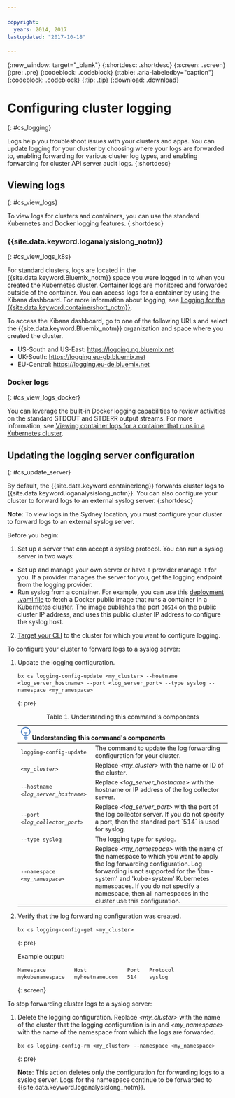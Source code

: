 ```yaml
---

copyright:
  years: 2014, 2017
lastupdated: "2017-10-18"

---
```


{:new_window: target="_blank"}
{:shortdesc: .shortdesc}
{:screen: .screen}
{:pre: .pre}
{:codeblock: .codeblock}
{:table: .aria-labeledby="caption"}
{:codeblock: .codeblock}
{:tip: .tip}
{:download: .download}


# Configuring cluster logging
{: #cs_logging}

Logs help you troubleshoot issues with your clusters and apps. You can update logging for your cluster by choosing where your logs are forwarded to, enabling forwarding for various cluster log types, and enabling forwarding for cluster API server audit logs.
{:shortdesc}

## Viewing logs
{: #cs_view_logs}

To view logs for clusters and containers, you can use the standard Kubernetes and Docker logging features.
{:shortdesc}

### {{site.data.keyword.loganalysislong_notm}}
{: #cs_view_logs_k8s}

For standard clusters, logs are located in the {{site.data.keyword.Bluemix_notm}} space you were logged in to when you created the Kubernetes cluster. Container logs are monitored and forwarded outside of the container. You can access logs for a container by using the Kibana dashboard. For more information about logging, see [Logging for the {{site.data.keyword.containershort_notm}}](/docs/services/CloudLogAnalysis/containers/logging_containers_ov.html#logging_containers_ov).

To access the Kibana dashboard, go to one of the following URLs and select the {{site.data.keyword.Bluemix_notm}} organization and space where you created the cluster.
- US-South and US-East: https://logging.ng.bluemix.net
- UK-South: https://logging.eu-gb.bluemix.net
- EU-Central: https://logging.eu-de.bluemix.net

### Docker logs
{: #cs_view_logs_docker}

You can leverage the built-in Docker logging capabilities to review activities on the standard STDOUT and STDERR output streams. For more information, see [Viewing container logs for a container that runs in a Kubernetes cluster](/docs/services/CloudLogAnalysis/containers/logging_containers_other_logs.html#logging_containers_collect_data).

## Updating the logging server configuration
{: #cs_update_server}

By default, the {{site.data.keyword.containerlong}} forwards cluster logs to {{site.data.keyword.loganalysislong_notm}}. You can also configure your cluster to forward logs to an external syslog server.
{:shortdesc}

**Note**: To view logs in the Sydney location, you must configure your cluster to forward logs to an external syslog server.

Before you begin:

1. Set up a server that can accept a syslog protocol. You can run a syslog server in two ways:
  * Set up and manage your own server or have a provider manage it for you. If a provider manages the server for you, get the logging endpoint from the logging provider.
  * Run syslog from a container. For example, you can use this [deployment .yaml file](https://github.com/IBM-Bluemix/kube-samples/blob/master/deploy-apps-clusters/deploy-syslog-from-kube) to fetch a Docker public image that runs a container in a Kubernetes cluster. The image publishes the port `30514` on the public cluster IP address, and uses this public cluster IP address to configure the syslog host.

2. [Target your CLI](cs_cli_install.html#cs_cli_configure) to the cluster for which you want to configure logging.

To configure your cluster to forward logs to a syslog server:

1. Update the logging configuration.

    ```
    bx cs logging-config-update <my_cluster> --hostname <log_server_hostname> --port <log_server_port> --type syslog --namespace <my_namespace>
    ```
    {: pre}

    <table>
    <caption>Table 1. Understanding this command's components</caption>
    <thead>
    <th colspan=2><img src="images/idea.png"/> Understanding this command's components</th>
    </thead>
    <tbody>
    <tr>
    <td><code>logging-config-update</code></td>
    <td>The command to update the log forwarding configuration for your cluster.</td>
    </tr>
    <tr>
    <td><code><em>&lt;my_cluster&gt;</em></code></td>
    <td>Replace <em>&lt;my_cluster&gt;</em> with the name or ID of the cluster.</td>
    </tr>
    <tr>
    <td><code>--hostname <em>&lt;log_server_hostname&gt;</em></code></td>
    <td>Replace <em>&lt;log_server_hostname&gt;</em> with the hostname or IP address of the log collector server.</td>
    </tr>
    <tr>
    <td><code>--port <em>&lt;log_collector_port&gt;</em></code></td>
    <td>Replace <em>&lt;log_server_port&gt;</em> with the port of the log collector server. If you do not specify a port, then the standard port `514` is used for syslog.</td>
    </tr>
    <tr>
    <td><code>--type syslog</code></td>
    <td>The logging type for syslog.</td>
    </tr>
    <tr>
    <td><code>--namespace <em>&lt;my_namespace&gt;</em></code></td>
    <td>Replace <em>&lt;my_namespace&gt;</em> with the name of the namespace to which you want to apply the log forwarding configuration. Log forwarding is not supported for the 'ibm-system' and 'kube-system' Kubernetes namespaces. If you do not specify a namespace, then all namespaces in the cluster use this configuration.</td>
    </tr>
    </tbody></table>

2. Verify that the log forwarding configuration was created.

    ```
    bx cs logging-config-get <my_cluster>
    ```
    {: pre}

    Example output:

    ```
    Namespace         Host             Port   Protocol   
    mykubenamespace   myhostname.com   514    syslog   
    ```
    {: screen}

To stop forwarding cluster logs to a syslog server:

1. Delete the logging configuration. Replace <em>&lt;my_cluster&gt;</em> with the name of the cluster that the logging configuration is in and <em>&lt;my_namespace&gt;</em> with the name of the namespace from which the logs are forwarded.

    ```
    bx cs logging-config-rm <my_cluster> --namespace <my_namespace>
    ```
    {: pre}

    **Note**: This action deletes only the configuration for forwarding logs to a syslog server. Logs for the namespace continue to be forwarded to {{site.data.keyword.loganalysislong_notm}}.
